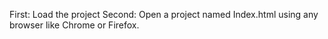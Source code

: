 First: Load the project
Second: Open a project named Index.html using any browser like Chrome or Firefox.
